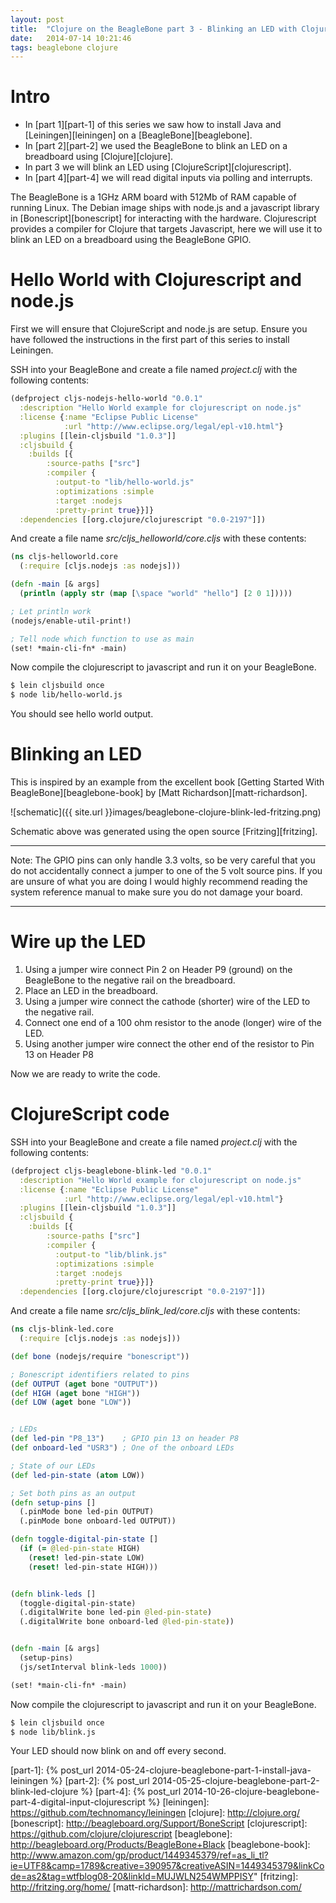 ```yaml
---
layout: post
title:  "Clojure on the BeagleBone part 3 - Blinking an LED with ClojureScript"
date:   2014-07-14 10:21:46
tags: beaglebone clojure
---
```


# Intro
- In [part 1][part-1] of this series we saw how to install Java and [Leiningen][leiningen] on a [BeagleBone][beaglebone].
- In [part 2][part-2] we used the BeagleBone to blink an LED on a breadboard using [Clojure][clojure].
- In part 3 we will blink an LED using [ClojureScript][clojurescript].
- In [part 4][part-4] we will read digital inputs via polling and interrupts.

The BeagleBone is a 1GHz ARM board with 512Mb of RAM capable of running Linux. The Debian image ships with node.js and a javascript library in [Bonescript][bonescript] for interacting with the hardware. Clojurescript provides a compiler for Clojure that targets Javascript, here we will use it to blink an LED on a breadboard using the BeagleBone GPIO.

# Hello World with Clojurescript and node.js

First we will ensure that ClojureScript and node.js are setup. Ensure you have followed the instructions in the first part of this series to install Leiningen.

SSH into your BeagleBone and create a file named *project.clj* with the following contents:

```clojure
(defproject cljs-nodejs-hello-world "0.0.1"
  :description "Hello World example for clojurescript on node.js"
  :license {:name "Eclipse Public License"
            :url "http://www.eclipse.org/legal/epl-v10.html"}
  :plugins [[lein-cljsbuild "1.0.3"]]
  :cljsbuild {
    :builds [{
        :source-paths ["src"]
        :compiler {
          :output-to "lib/hello-world.js"
          :optimizations :simple
          :target :nodejs
          :pretty-print true}}]}
  :dependencies [[org.clojure/clojurescript "0.0-2197"]])
```

And create a file name *src/cljs\_helloworld/core.cljs* with these contents:

```clojure
(ns cljs-helloworld.core
  (:require [cljs.nodejs :as nodejs]))

(defn -main [& args]
  (println (apply str (map [\space "world" "hello"] [2 0 1]))))

; Let println work
(nodejs/enable-util-print!)

; Tell node which function to use as main
(set! *main-cli-fn* -main)
```

Now compile the clojurescript to javascript and run it on your BeagleBone.

```bash
$ lein cljsbuild once
$ node lib/hello-world.js
```

You should see hello world output.


# Blinking an LED

This is inspired by an example from the excellent book [Getting Started With BeagleBone][beaglebone-book] by [Matt Richardson][matt-richardson].

![schematic]({{ site.url }}images/beaglebone-clojure-blink-led-fritzing.png)

Schematic above was generated using the open source [Fritzing][fritzing].

---
Note: The GPIO pins can only handle 3.3 volts, so be very careful that you do not accidentally connect a jumper to one of the 5 volt source pins. If you are unsure of what you are doing I would highly recommend reading the system reference manual to make sure you do not damage your board.

---

# Wire up the LED
1. Using a jumper wire connect Pin 2 on Header P9 (ground) on the BeagleBone to the negative rail on the breadboard.
2. Place an LED in the breadboard.
3. Using a jumper wire connect the cathode (shorter) wire of the LED to the negative rail.
4. Connect one end of a 100 ohm resistor to the anode (longer) wire of the LED.
5. Using another jumper wire connect the other end of the resistor to Pin 13 on Header P8

Now we are ready to write the code.

# ClojureScript code

SSH into your BeagleBone and create a file named *project.clj* with the following contents:

```clojure
(defproject cljs-beaglebone-blink-led "0.0.1"
  :description "Hello World example for clojurescript on node.js"
  :license {:name "Eclipse Public License"
            :url "http://www.eclipse.org/legal/epl-v10.html"}
  :plugins [[lein-cljsbuild "1.0.3"]]
  :cljsbuild {
    :builds [{
        :source-paths ["src"]
        :compiler {
          :output-to "lib/blink.js"
          :optimizations :simple
          :target :nodejs
          :pretty-print true}}]}
  :dependencies [[org.clojure/clojurescript "0.0-2197"]])
```

And create a file name *src/cljs\_blink\_led/core.cljs* with these contents:

```clojure
(ns cljs-blink-led.core
  (:require [cljs.nodejs :as nodejs]))

(def bone (nodejs/require "bonescript"))

; Bonescript identifiers related to pins
(def OUTPUT (aget bone "OUTPUT"))
(def HIGH (aget bone "HIGH"))
(def LOW (aget bone "LOW"))


; LEDs
(def led-pin "P8_13")    ; GPIO pin 13 on header P8
(def onboard-led "USR3") ; One of the onboard LEDs

; State of our LEDs
(def led-pin-state (atom LOW))

; Set both pins as an output
(defn setup-pins []
  (.pinMode bone led-pin OUTPUT)
  (.pinMode bone onboard-led OUTPUT))

(defn toggle-digital-pin-state []
  (if (= @led-pin-state HIGH)
    (reset! led-pin-state LOW)
    (reset! led-pin-state HIGH)))


(defn blink-leds []
  (toggle-digital-pin-state)
  (.digitalWrite bone led-pin @led-pin-state)
  (.digitalWrite bone onboard-led @led-pin-state))


(defn -main [& args]
  (setup-pins)
  (js/setInterval blink-leds 1000))

(set! *main-cli-fn* -main)
```

Now compile the clojurescript to javascript and run it on your BeagleBone.

```bash
$ lein cljsbuild once
$ node lib/blink.js
```

Your LED should now blink on and off every second.



[part-1]: {% post_url 2014-05-24-clojure-beaglebone-part-1-install-java-leiningen %}
[part-2]: {% post_url 2014-05-25-clojure-beaglebone-part-2-blink-led-clojure %}
[part-4]: {% post_url 2014-10-26-clojure-beaglebone-part-4-digital-input-clojurescript %}
[leiningen]: https://github.com/technomancy/leiningen
[clojure]: http://clojure.org/
[bonescript]: http://beagleboard.org/Support/BoneScript
[clojurescript]: https://github.com/clojure/clojurescript
[beaglebone]: http://beagleboard.org/Products/BeagleBone+Black
[beaglebone-book]: http://www.amazon.com/gp/product/1449345379/ref=as_li_tl?ie=UTF8&camp=1789&creative=390957&creativeASIN=1449345379&linkCode=as2&tag=wtfblog08-20&linkId=MUJWLN254WMPPISY"
[fritzing]: http://fritzing.org/home/
[matt-richardson]: http://mattrichardson.com/
